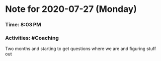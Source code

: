# Note for 2020-07-27 (Monday)
### Time: 8:03 PM
### Activities: #Coaching 

Two months and starting to get questions where we are and figuring stuff out
